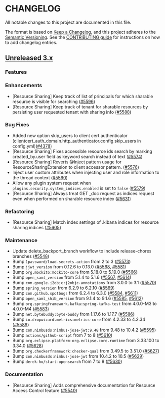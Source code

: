 # CHANGELOG
All notable changes to this project are documented in this file.

The format is based on [Keep a Changelog](https://keepachangelog.com/en/1.0.0/), and this project adheres to the [Semantic Versioning](https://semver.org/spec/v2.0.0.html). See the [CONTRIBUTING guide](./CONTRIBUTING.md#Changelog) for instructions on how to add changelog entries.

## [Unreleased 3.x]

### Features

### Enhancements

- [Resource Sharing] Keep track of list of principals for which sharable resource is visible for searching ([#5596](https://github.com/opensearch-project/security/pull/5596))
- [Resource Sharing] Keep track of tenant for sharable resources by persisting user requested tenant with sharing info ([#5588](https://github.com/opensearch-project/security/pull/5588))

### Bug Fixes

- Added new option skip_users to client cert authenticator  (clientcert_auth_domain.http_authenticator.config.skip_users in config.yml)([#4378](https://github.com/opensearch-project/security/pull/5525))
- [Resource Sharing] Fixes accessible resource ids search by marking created_by.user field as keyword search instead of text ([#5574](https://github.com/opensearch-project/security/pull/5574))
- [Resource Sharing] Reverts @Inject pattern usage for ResourceSharingExtension to client accessor pattern. ([#5576](https://github.com/opensearch-project/security/pull/5576))
- Inject user custom attributes when injecting user and role information to the thread context ([#5560](https://github.com/opensearch-project/security/pull/5560))
- Allow any plugin system request when `plugins.security.system_indices.enabled` is set to `false` ([#5579](https://github.com/opensearch-project/security/pull/5579))
- [Resource Sharing] Always treat GET _doc request as indices request even when performed on sharable resource index ([#5631](https://github.com/opensearch-project/security/pull/5631))

### Refactoring

- [Resource Sharing] Match index settings of .kibana indices for resource sharing indices ([#5605](https://github.com/opensearch-project/security/pull/5605))

### Maintenance
- Update delete_backport_branch workflow to include release-chores branches ([#5548](https://github.com/opensearch-project/security/pull/5548))
- Bump `1password/load-secrets-action` from 2 to 3 ([#5573](https://github.com/opensearch-project/security/pull/5573))
- Bump `jjwt_version` from 0.12.6 to 0.13.0 ([#5568](https://github.com/opensearch-project/security/pull/5568), [#5581](https://github.com/opensearch-project/security/pull/5581))
- Bump `org.mockito:mockito-core` from 5.18.0 to 5.19.0 ([#5566](https://github.com/opensearch-project/security/pull/5566))
- Bump `open_saml_version` from 5.1.4 to 5.1.6 ([#5567](https://github.com/opensearch-project/security/pull/5567), [#5614](https://github.com/opensearch-project/security/pull/5614))
- Bump `com.google.j2objc:j2objc-annotations` from 3.0.0 to 3.1 ([#5570](https://github.com/opensearch-project/security/pull/5570))
- Bump `spring_version` from 6.2.9 to 6.2.10 ([#5569](https://github.com/opensearch-project/security/pull/5569))
- Bump `com.github.spotbugs` from 6.2.4 to 6.3.0 ([#5584](https://github.com/opensearch-project/security/pull/5584), [#5611](https://github.com/opensearch-project/security/pull/5611))
- Bump `open_saml_shib_version` from 9.1.4 to 9.1.6 ([#5585](https://github.com/opensearch-project/security/pull/5585), [#5612](https://github.com/opensearch-project/security/pull/5612))
- Bump `org.springframework.kafka:spring-kafka-test` from 4.0.0-M3 to 4.0.0-M4 ([#5583](https://github.com/opensearch-project/security/pull/5583))
- Bump `net.bytebuddy:byte-buddy` from 1.17.6 to 1.17.7 ([#5586](https://github.com/opensearch-project/security/pull/5586))
- Bump `io.dropwizard.metrics:metrics-core` from 4.2.33 to 4.2.34 ([#5589](https://github.com/opensearch-project/security/pull/5589))
- Bump `com.nimbusds:nimbus-jose-jwt:9.48` from 9.48 to 10.4.2 ([#5595](https://github.com/opensearch-project/security/pull/5595))
- Bump `actions/github-script` from 7 to 8 ([#5610](https://github.com/opensearch-project/security/pull/5610))
- Bump `org.eclipse.platform:org.eclipse.core.runtime` from 3.33.100 to 3.34.0 ([#5628](https://github.com/opensearch-project/security/pull/5628))
- Bump `org.checkerframework:checker-qual` from 3.49.5 to 3.51.0 ([#5627](https://github.com/opensearch-project/security/pull/5627))
- Bump `com.nimbusds:nimbus-jose-jwt` from 10.4.2 to 10.5 ([#5629](https://github.com/opensearch-project/security/pull/5629))
- Bump `derek-ho/start-opensearch` from 7 to 8 ([#5630](https://github.com/opensearch-project/security/pull/5630))

### Documentation

- [Resource Sharing] Adds comprehensive documentation for Resource Access Control feature ([#5540](https://github.com/opensearch-project/security/pull/5540))

[Unreleased 3.x]: https://github.com/opensearch-project/security/compare/3.2...main
